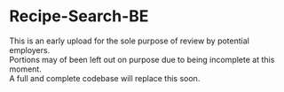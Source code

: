# Recipe-Search-BE

<p>

  This is an early upload for the sole purpose of review by potential employers.<br>
  Portions may of been left out on purpose due to being incomplete at this moment.<br>
  A full and complete codebase will replace this soon.
  
  
</p>
